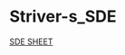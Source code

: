 # Striver-s_SDE

<a href="https://takeuforward.org/interviews/strivers-sde-sheet-top-coding-interview-problems/">SDE SHEET</a>
